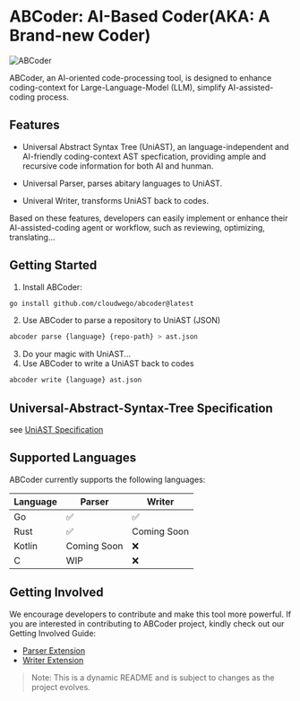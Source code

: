<!--
 Copyright 2025 CloudWeGo Authors
 
 Licensed under the Apache License, Version 2.0 (the "License");
 you may not use this file except in compliance with the License.
 You may obtain a copy of the License at
 
     https://www.apache.org/licenses/LICENSE-2.0
 
 Unless required by applicable law or agreed to in writing, software
 distributed under the License is distributed on an "AS IS" BASIS,
 WITHOUT WARRANTIES OR CONDITIONS OF ANY KIND, either express or implied.
 See the License for the specific language governing permissions and
 limitations under the License.
-->

# ABCoder: AI-Based Coder(AKA: A Brand-new Coder)

![ABCoder](images/ABCoder.png)

ABCoder, an AI-oriented code-processing tool, is designed to enhance coding-context for Large-Language-Model (LLM), simplify AI-assisted-coding process.

## Features

-  Universal Abstract Syntax Tree (UniAST), an language-independent and AI-friendly  coding-context AST specfication, providing ample and recursive code information for both AI and hunman.
  
-  Universal Parser, parses abitary languages to UniAST.

-  Univeral Writer, transforms UniAST back to codes.

Based on these features, developers can easily implement or enhance their AI-assisted-coding agent or workflow, such as reviewing, optimizing, translating...

## Getting Started

1. Install ABCoder:
```bash
go install github.com/cloudwego/abcoder@latest
```
2. Use ABCoder to parse a repository to UniAST (JSON)
```bash
abcoder parse {language} {repo-path} > ast.json
```
3. Do your magic with UniAST...
4. Use ABCoder to write a UniAST back to codes
```bash
abcoder write {language} ast.json
```

## Universal-Abstract-Syntax-Tree Specification

see [UniAST Specification](docs/uniast-zh.md)


## Supported Languages

ABCoder currently supports the following languages:

| Language | Parser      | Writer      |
| -------- | ----------- | ----------- |
| Go       | ✅           | ✅           |
| Rust     | ✅           | Coming Soon |
| Kotlin   | Coming Soon | ❌           |
| C        | WIP         | ❌           |


## Getting Involved

We encourage developers to contribute and make this tool more powerful. If you are interested in contributing to ABCoder
project, kindly check out our Getting Involved Guide:
- [Parser Extension](docs/parser_extension-zh.md)
- [Writer Extension](docs/writer_extension-zh.md)

> Note: This is a dynamic README and is subject to changes as the project evolves.
